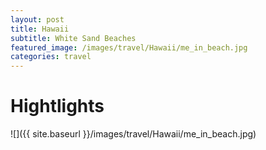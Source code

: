 ```yaml
---
layout: post
title: Hawaii
subtitle: White Sand Beaches
featured_image: /images/travel/Hawaii/me_in_beach.jpg
categories: travel
---
```


# Hightlights

![]({{ site.baseurl }}/images/travel/Hawaii/me_in_beach.jpg)


